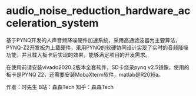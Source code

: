# audio_noise_reduction_hardware_acceleration_system
基于PYNQ开发的人声音频降噪硬件加速系统，采用高通滤波器为主要算法，PYNQ-Z2开发板为上载硬件，采用PYNQ的软硬协同设计实现了实时的音频降噪功能，并且载入板卡后实现的效果，能够满足项目的开发需求。

在使用前请安装vivado2020.2版本全套软件，SD卡烧录pynq v2.5镜像，使用的板卡是PYNQ Z2，还需要安装MobaXterm软件，matlab是R2016a。

作者：时先生
B站：森森Tech
知乎：森森Tech
